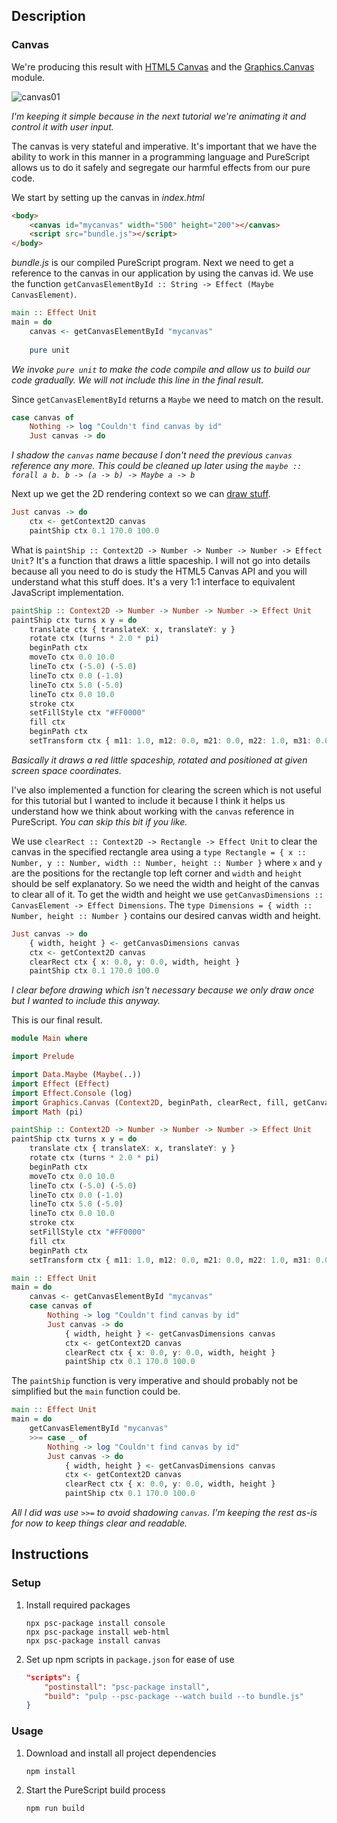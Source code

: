 ## Description
### Canvas
We're producing this result with [HTML5 Canvas](https://www.w3schools.com/html/html5_canvas.asp) and the [Graphics.Canvas](https://pursuit.purescript.org/packages/purescript-canvas/4.0.0/docs/Graphics.Canvas) module.

![canvas01](https://user-images.githubusercontent.com/38290734/57141313-2eeadf80-6dba-11e9-8d24-ca4d3e78e55b.png)

*I'm keeping it simple because in the next tutorial we're animating it and control it with user input.*

The canvas is very stateful and imperative. It's important that we have the ability to work in this manner in a programming language and PureScript allows us to do it safely and segregate our harmful effects from our pure code.

We start by setting up the canvas in *index.html*
```html
<body>
    <canvas id="mycanvas" width="500" height="200"></canvas>
    <script src="bundle.js"></script>
</body>
```
*bundle.js* is our compiled PureScript program. Next we need to get a reference to the canvas in our application by using the canvas id. We use the function `getCanvasElementById :: String -> Effect (Maybe CanvasElement)`.
```purescript
main :: Effect Unit
main = do
    canvas <- getCanvasElementById "mycanvas"
    
    pure unit
```
*We invoke `pure unit` to make the code compile and allow us to build our code gradually. We will not include this line in the final result.*

Since `getCanvasElementById` returns a `Maybe` we need to match on the result.
```purescript
case canvas of
    Nothing -> log "Couldn't find canvas by id"
    Just canvas -> do
```
*I shadow the `canvas` name because I don't need the previous `canvas` reference any more. This could be cleaned up later using the `maybe :: forall a b. b -> (a -> b) -> Maybe a -> b`*

Next up we get the 2D rendering context so we can [draw stuff](https://www.w3schools.com/graphics/canvas_drawing.asp).
```purescript
Just canvas -> do
    ctx <- getContext2D canvas
    paintShip ctx 0.1 170.0 100.0
```
What is `paintShip :: Context2D -> Number -> Number -> Number -> Effect Unit`? It's a function that draws a little spaceship. I will not go into details because all you need to do is study the HTML5 Canvas API and you will understand what this stuff does. It's a very 1:1 interface to equivalent JavaScript implementation.
```purescript
paintShip :: Context2D -> Number -> Number -> Number -> Effect Unit
paintShip ctx turns x y = do
    translate ctx { translateX: x, translateY: y }
    rotate ctx (turns * 2.0 * pi)
    beginPath ctx
    moveTo ctx 0.0 10.0
    lineTo ctx (-5.0) (-5.0)
    lineTo ctx 0.0 (-1.0)
    lineTo ctx 5.0 (-5.0)
    lineTo ctx 0.0 10.0
    stroke ctx
    setFillStyle ctx "#FF0000"
    fill ctx
    beginPath ctx
    setTransform ctx { m11: 1.0, m12: 0.0, m21: 0.0, m22: 1.0, m31: 0.0, m32: 0.0 }
```
*Basically it draws a red little spaceship, rotated and positioned at given screen space coordinates.*

I've also implemented a function for clearing the screen which is not useful for this tutorial but I wanted to include it because I think it helps us understand how we think about working with the `canvas` reference in PureScript. *You can skip this bit if you like.*

We use `clearRect :: Context2D -> Rectangle -> Effect Unit` to clear the canvas in the specified rectangle area using a `type Rectangle = { x :: Number, y :: Number, width :: Number, height :: Number }` where `x` and `y` are the positions for the rectangle top left corner and `width` and `height` should be self explanatory. So we need the width and height of the canvas to clear all of it. To get the width and height we use `getCanvasDimensions :: CanvasElement -> Effect Dimensions`. The `type Dimensions = { width :: Number, height :: Number }` contains our desired canvas width and height.
```purescript
Just canvas -> do
    { width, height } <- getCanvasDimensions canvas
    ctx <- getContext2D canvas
    clearRect ctx { x: 0.0, y: 0.0, width, height }
    paintShip ctx 0.1 170.0 100.0
```
*I clear before drawing which isn't necessary because we only draw once but I wanted to include this anyway.*

This is our final result.
```purescript
module Main where

import Prelude

import Data.Maybe (Maybe(..))
import Effect (Effect)
import Effect.Console (log)
import Graphics.Canvas (Context2D, beginPath, clearRect, fill, getCanvasDimensions, getCanvasElementById, getContext2D, lineTo, moveTo, rotate, setFillStyle, setTransform, stroke, translate)
import Math (pi)

paintShip :: Context2D -> Number -> Number -> Number -> Effect Unit
paintShip ctx turns x y = do
    translate ctx { translateX: x, translateY: y }
    rotate ctx (turns * 2.0 * pi)
    beginPath ctx
    moveTo ctx 0.0 10.0
    lineTo ctx (-5.0) (-5.0)
    lineTo ctx 0.0 (-1.0)
    lineTo ctx 5.0 (-5.0)
    lineTo ctx 0.0 10.0
    stroke ctx
    setFillStyle ctx "#FF0000"
    fill ctx
    beginPath ctx
    setTransform ctx { m11: 1.0, m12: 0.0, m21: 0.0, m22: 1.0, m31: 0.0, m32: 0.0 }

main :: Effect Unit
main = do
    canvas <- getCanvasElementById "mycanvas"
    case canvas of
        Nothing -> log "Couldn't find canvas by id"
        Just canvas -> do
            { width, height } <- getCanvasDimensions canvas
            ctx <- getContext2D canvas
            clearRect ctx { x: 0.0, y: 0.0, width, height }
            paintShip ctx 0.1 170.0 100.0
```
The `paintShip` function is very imperative and should probably not be simplified but the `main` function could be.
```purescript
main :: Effect Unit
main = do
    getCanvasElementById "mycanvas"
    >>= case _ of
        Nothing -> log "Couldn't find canvas by id"
        Just canvas -> do
            { width, height } <- getCanvasDimensions canvas
            ctx <- getContext2D canvas
            clearRect ctx { x: 0.0, y: 0.0, width, height }
            paintShip ctx 0.1 170.0 100.0
```
*All I did was use `>>=` to avoid shadowing `canvas`. I'm keeping the rest as-is for now to keep things clear and readable.*
## Instructions
### Setup
1. Install required packages
    ```
    npx psc-package install console
    npx psc-package install web-html
    npx psc-package install canvas
    ```
1. Set up npm scripts in `package.json` for ease of use
    ```json
    "scripts": {
        "postinstall": "psc-package install",
        "build": "pulp --psc-package --watch build --to bundle.js"
    }
    ```
### Usage
1. Download and install all project dependencies
    ```
    npm install
    ```
1. Start the PureScript build process
    ```
    npm run build
    ```